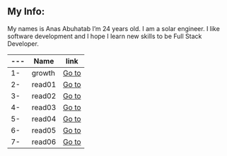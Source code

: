 ## My Info:

My names is Anas Abuhatab I’m 24 years old. I am a solar engineer. I like software development and I hope I learn new skills to be Full Stack Developer.

---|Name|link
---|---|---
1-|growth|[Go to ](https://anas-abuhatab.github.io/Reading-notes/growth) 
2-|read01|[Go to](https://anas-abuhatab.github.io/Reading-notes/read01)
3-|read02|[Go to](https://anas-abuhatab.github.io/Reading-notes/read02)
4-|read03|[Go to ](https://anas-abuhatab.github.io/Reading-notes/read03) 
5-|read04|[Go to](https://anas-abuhatab.github.io/Reading-notes/read04)
6-|read05|[Go to](https://anas-abuhatab.github.io/Reading-notes/read05)
7-|read06|[Go to](https://anas-abuhatab.github.io/Reading-notes/read06)